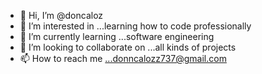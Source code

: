 - 👋 Hi, I’m @doncaloz
- 👀 I’m interested in ...learning how to code professionally
- 🌱 I’m currently learning ...software engineering
- 💞️ I’m looking to collaborate on ...all kinds of projects
- 📫 How to reach me ...donncalozz737@gmail.com

<!---
doncaloz/doncaloz is a ✨ special ✨ repository because its `README.md` (this file) appears on your GitHub profile.
You can click the Preview link to take a look at your changes.
--->
